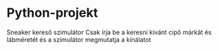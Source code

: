 # Python-projekt
Sneaker kereső szimulátor
Csak írja be a keresni kívánt cipő márkát és lábméretét és a szimulátor megmutatja a kínálatot
